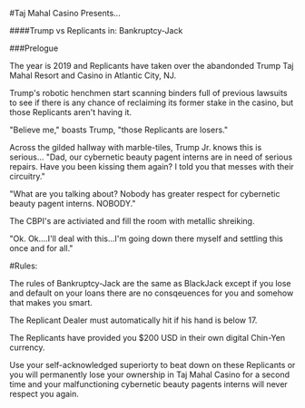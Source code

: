#Taj Mahal Casino Presents...

####Trump vs Replicants in: Bankruptcy-Jack

###Prelogue 

The year is 2019 and Replicants have taken over the abandonded Trump Taj Mahal Resort and Casino in Atlantic City, NJ.

Trump's robotic henchmen start scanning binders full of previous lawsuits to see if there is any chance of reclaiming its former stake in the casino, but those Replicants aren't having it.

"Believe me," boasts Trump, "those Replicants are losers."

Across the gilded hallway with marble-tiles, Trump Jr. knows this is serious... "Dad, our cybernetic beauty pagent interns are in need of serious repairs. Have you been kissing them again? I told you that messes with their circuitry." 

"What are you talking about? Nobody has greater respect for cybernetic beauty pagent interns. NOBODY."

The CBPI's are activiated and fill the room with metallic shreiking.

"Ok. Ok....I'll deal with this...I'm going down there myself and settling this once and for all."

#Rules:

The rules of Bankruptcy-Jack are the same as BlackJack except if you lose and default on your loans there are no consqeuences for you and somehow that makes you smart.

The Replicant Dealer must automatically hit if his hand is below 17.

The Replicants have provided you $200 USD in their own digital Chin-Yen currency.

Use your self-acknowledged superiorty to beat down on these Replicants or you will permanently lose your ownership in Taj Mahal Casino for a second time and your malfunctioning cybernetic beauty pagents interns will never respect you again.
